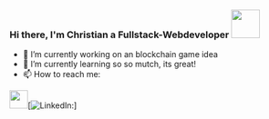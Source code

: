 ### Hi there, I'm  Christian a Fullstack-Webdeveloper <img src="https://media.giphy.com/media/mGcNjsfWAjY5AEZNw6/giphy.gif" width="50">

- 🔭 I’m currently working on an blockchain game idea
- 🌱 I’m currently learning so so mutch, its great!
- 📫 How to reach me:

<img height="32" width="32" src="https://cdn.jsdelivr.net/npm/simple-icons@v6/icons/linkedin.svg" />[![LinkedIn:](https://www.linkedin.com/in/christian-peters-4aa300145/)]
<!--
**EbbeUndFlut/EbbeUndFlut** is a ✨ _special_ ✨ repository because its `README.md` (this file) appears on your GitHub profile.

Here are some ideas to get you started:

- 🔭 I’m currently working on ...
- 🌱 I’m currently learning ...
- 👯 I’m looking to collaborate on ...
- 🤔 I’m looking for help with ...
- 💬 Ask me about ...
- 📫 How to reach me: ...
- 😄 Pronouns: ...
- ⚡ Fun fact: ...
-->
